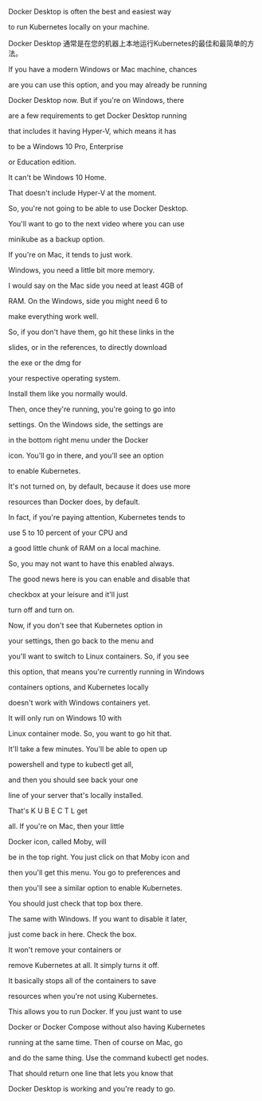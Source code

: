 Docker Desktop is often the best and easiest way

to run Kubernetes locally on your machine.

Docker Desktop 通常是在您的机器上本地运行Kubernetes的最佳和最简单的方法。

If you have a modern Windows or Mac machine, chances

are you can use this option, and you may already be running

Docker Desktop now. But if you're on Windows, there

are a few requirements to get Docker Desktop running

that includes it having Hyper-V, which means it has

to be a Windows 10 Pro, Enterprise

or Education edition.

It can't be Windows 10 Home.

That doesn't include Hyper-V at the moment.

So, you're not going to be able to use Docker Desktop.

You'll want to go to the next video where you can use

minikube as a backup option.

If you're on Mac, it tends to just work.

Windows, you need a little bit more memory.

I would say on the Mac side you need at least 4GB of

RAM. On the Windows, side you might need 6 to

make everything work well.

So, if you don't have them, go hit these links in the

slides, or in the references, to directly download

the exe or the dmg for

your respective operating system.

Install them like you normally would.

Then, once they're running, you're going to go into

settings. On the Windows side, the settings are

in the bottom right menu under the Docker

icon. You'll go in there, and you'll see an option

to enable Kubernetes.

It's not turned on, by default, because it does use more

resources than Docker does, by default.

In fact, if you're paying attention, Kubernetes tends to

use 5 to 10 percent of your CPU and

a good little chunk of RAM on a local machine.

So, you may not want to have this enabled always.

The good news here is you can enable and disable that

checkbox at your leisure and it'll just

turn off and turn on.

Now, if you don't see that Kubernetes option in

your settings, then go back to the menu and

you'll want to switch to Linux containers. So, if you see

this option, that means you're currently running in Windows

containers options, and Kubernetes locally

doesn't work with Windows containers yet.

It will only run on Windows 10 with

Linux container mode. So, you want to go hit that.

It'll take a few minutes. You'll be able to open up

powershell and type to kubectl get all,

and then you should see back your one

line of your server that's locally installed.

That's K U B E C T L get

all. If you're on Mac, then your little

Docker icon, called Moby, will

be in the top right. You just click on that Moby icon and

then you'll get this menu. You go to preferences and

then you'll see a similar option to enable Kubernetes.

You should just check that top box there.

The same with Windows. If you want to disable it later,

just come back in here. Check the box.

It won't remove your containers or

remove Kubernetes at all. It simply turns it off.

It basically stops all of the containers to save

resources when you're not using Kubernetes.

This allows you to run Docker. If you just want to use

Docker or Docker Compose without also having Kubernetes

running at the same time. Then of course on Mac, go

and do the same thing. Use the command kubectl get nodes.

That should return one line that lets you know that

Docker Desktop is working and you're ready to go.